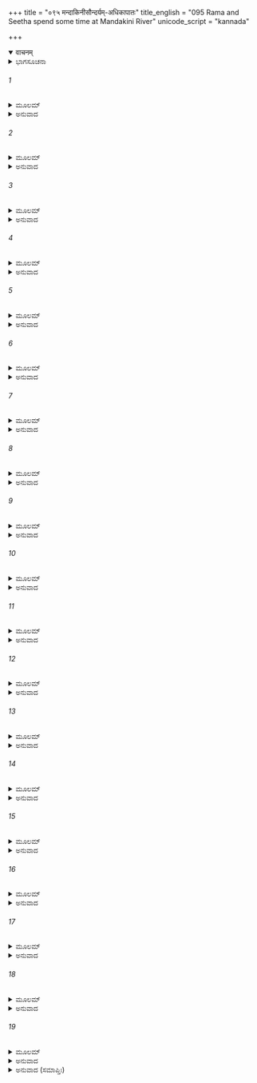 +++
title = "०९५ मन्दाकिनीसौन्दर्यम्-अधिकापातः"
title_english = "095 Rama and Seetha spend some time at Mandakini River"
unicode_script = "kannada"

+++
<details open><summary>वाचनम्</summary>

<div class="audioEmbed"  caption="श्रीराम-हरिसीताराममूर्ति-घनपाठिभ्यां वचनम्" src="https://archive.org/download/Ramayana-recitation-Sriram-harisItArAmamUrti-Ghanapaati-v2/Kanda_2/Kanda_2_AYK-095-Mandakini_Soundaryam_Adhika_Pataha.mp3"></div>
</details>



<details><summary>ಭಾಗಸೂಚನಾ</summary>

ಶ್ರೀರಾಮನು ಸೀತೆಗೆ ಮಂದಾಕಿನೀ ನದಿಯ ಶೋಭೆಯನ್ನು ವರ್ಣಿಸಿದುದು
</details>

###### 1


<details><summary>ಮೂಲಮ್</summary>

ಅಥ ಶೈಲಾದ್ವಿನಿಷ್ಕ್ರಮ್ಯ ಮೈಥಿಲೀಂ ಕೋಸಲೇಶ್ವರಃ ।  
ಅದರ್ಶಯಚ್ಛುಭಜಲಾಂ ರಮ್ಯಾಂ ಮಂದಾಕಿನೀಂ ನದೀಮ್ ॥
</details>

<details><summary>ಅನುವಾದ</summary>

ಕೊಸಲೇಶ್ವರ ಶ್ರೀರಾಮನು ಚಿತ್ರಕೂಟ ಪರ್ವತದಿಂದ ಹೊರಟ ಮಂಗಳಕರವಾದ ನೀರಿನಿಂದ ಕೂಡಿದ್ದ ಬಹು ರಮ್ಯವಾದ ಮಂದಾಕಿನೀ ನದಿಯನ್ನು ತೋರಿಸಿದನು.॥1॥
</details>

###### 2


<details><summary>ಮೂಲಮ್</summary>

ಅಬ್ರವೀಚ್ಚ ವರಾರೋಹಾಂ ಚಂದ್ರಚಾರುನಿಭಾನನಾಮ್ ।  
ವಿದೇಹರಾಜಸ್ಯ ಸುತಾಂ ರಾಮೋರಾಜೀವಲೋಚನಃ ॥
</details>

<details><summary>ಅನುವಾದ</summary>

ರಾಜೀವಲೋಚನನಾದ ಶ್ರೀರಾಮನು ಚಂದ್ರನಂತೆ ಮನೋಹರ ಮುಖವುಳ್ಳ, ಸುಂದರ ಕಟಿಪ್ರದೇಶವುಳ್ಳ ವಿದೇಹ ರಾಜನಂದಿನೀ ಸೀತೆಯಲ್ಲಿ ಈ ಪ್ರಕಾರ ಹೇಳಿದನು.॥2॥
</details>

###### 3


<details><summary>ಮೂಲಮ್</summary>

ವಿಚಿತ್ರಪುಲಿನಾಂ ರಮ್ಯಾಂ ಹಂಸಸಾರಸಸೇವಿತಾಮ್ ।  
ಕುಸುಮೈರುಪಸಂಪನ್ನಾಂ ಪಶ್ಯ ಮಂದಾಕಿನೀಂ ನದೀಮ್ ॥
</details>

<details><summary>ಅನುವಾದ</summary>

ಪ್ರಿಯೇ! ಈಗ ಮಂದಾಕಿನೀ ನದಿಯ ಶೋಭೆಯನ್ನು ನೋಡು. ಹಂಸ, ಸಾರಸಗಳಿಂದ ಸೇವಿತವಾದ ಕಾರಣ ಎಷ್ಟು ಸುಂದರವಾಗಿ ತೋರುತ್ತಿದೆ. ಇದರ ತೀರಗಳು ಬಹಳ ವಿಚಿತ್ರವಾಗಿವೆ. ನಾನಾ ಪ್ರಕಾರದ ಪುಷ್ಪಗಳು ಇದರ ಶೋಭೆ ಹೆಚ್ಚಿಸುತ್ತಿವೆ.॥3॥
</details>

###### 4


<details><summary>ಮೂಲಮ್</summary>

ನಾನಾವಿಧೈಸ್ತೀರರುಹೈರ್ವೃತಾಂ ಪುಷ್ಪಫಲದ್ರುಮೈಃ ।  
ರಾಜಂತೀಂ ರಾಜರಾಜಸ್ಯ ನಲಿನೀಮಿವ ಸರ್ವತಃ ॥
</details>

<details><summary>ಅನುವಾದ</summary>

ಫಲ-ಪುಷ್ಪಗಳ ಭಾರದಿಂದ ಬಾಗಿದ ನಾನಾ ಪ್ರಕಾರದ ವೃಕ್ಷಗಳು ತೀರದಲ್ಲಿ ತುಂಬಿದ್ದ ಈ ಮಂದಾಕಿನೀ ನದಿಯು ಕುಬೇರನ ಸೌಗಂಧಿಕ ಸರೋವರದಂತೆ ಸುಶೋಭಿತವಾಗಿದೆ.॥4॥
</details>

###### 5


<details><summary>ಮೂಲಮ್</summary>

ಮೃಗಯೂಥನಿಪೀತಾನಿ ಕಲುಷಾಂಭಾಂಸಿ ಸಾಂಪ್ರತಮ್ ।  
ತೀರ್ಥಾನಿ ರಮಣೀಯಾನಿ ರತಿಂ ಸಂಜನಯಂತಿ ಮೇ ॥
</details>

<details><summary>ಅನುವಾದ</summary>

ಜಿಂಕೆಗಳ ಗುಂಪುಗಳು ನೀರು ಕುಡಿದು ಈಗ ಇಲ್ಲಿಯ ನೀರು ಕದಡಿದರೂ ಇದರ ರಮಣೀಯ ತೀರಗಳು ನನ್ನ ಮನಸ್ಸಿಗೆ ಬಹಳ ಆನಂದ ಕೊಡುತ್ತಿವೆ.॥5॥
</details>

###### 6


<details><summary>ಮೂಲಮ್</summary>

ಜಟಾಜಿನಧರಾಃ ಕಾಲೇ ವಲ್ಕಲೋತ್ತರವಾಸಸಃ ।  
ಋಷಯಸ್ತ್ವವಗಾಹಂತೇ ನದೀಂ ಮಂದಾಕಿನೀಂ ಪ್ರಿಯೇ ॥
</details>

<details><summary>ಅನುವಾದ</summary>

ಪ್ರಿಯೇ! ಅಲ್ಲಿ ನೋಡು, ಜಟಾ, ಮೃಗಚರ್ಮ, ವಲ್ಕಲದ ಉತ್ತರೀಯವನ್ನು ಹೊದ್ದಿರುವ ಮಹರ್ಷಿಗಳು ಸರಿಯಾದ ಸಮಯದಲ್ಲಿ ಬಂದು ಈ ಮಂದಾಕಿನೀ ನದಿಯಲ್ಲಿ ಸ್ನಾನಮಾಡುತ್ತಿದ್ದಾರೆ.॥6॥
</details>

###### 7


<details><summary>ಮೂಲಮ್</summary>

ಆದಿತ್ಯಮುಪತಿಷ್ಠಂತೇ ನಿಯಮಾದೂರ್ಧ್ವಬಾಹವಃ ।  
ಏತೇ ಪರೇ ವಿಶಾಲಾಕ್ಷಿ ಮುನಯಃ ಸಂಶಿತವ್ರತಾಃ ॥
</details>

<details><summary>ಅನುವಾದ</summary>

ವಿಶಾಲಲೋಚನೇ! ಕಠೋರ ವ್ರತವನ್ನು ಪಾಲಿಸುವ ಇತರ ಮುನಿಗಳು ನಿತ್ಯ ನಿಯಮದಂತೆ ಎರಡೂ ಕೈಗಳನ್ನು ಮೇಲಕ್ಕೆತ್ತಿ ಈ ನದೀ ತೀರದಲ್ಲಿ ಸೂರ್ಯೋಪಾಸನೆ ಮಾಡುತ್ತಿದ್ದಾರೆ.॥7॥
</details>

###### 8


<details><summary>ಮೂಲಮ್</summary>

ಮಾರುತೋದ್ಭೂತಶಿಖರೈಃ ಪ್ರನೃತ್ತ ಇವ ಪರ್ವತಃ ।  
ಪಾದಪೈಃ ಪುಷ್ಪಪತ್ರಾಣಿ ಸೃಜದ್ಭಿರಭಿತೋ ನದೀಮ್ ॥
</details>

<details><summary>ಅನುವಾದ</summary>

ಗಾಳಿಯಿಂದ ಅಲ್ಲಾಡುತ್ತಿರುವ ರೆಂಬೆಗಳಿಂದ ಪುಷ್ಪಗಳು ಮಂದಾಕಿನೀ ನದಿಯ ಎರಡೂ ತೀರಗಳಲ್ಲಿ ಚೆಲ್ಲಾಡಿಹೋಗಿವೆ. ಇದನ್ನು ನೋಡಿದರೆ ಪರ್ವತ ರಾಜನೇನಾದರೂ ಪುಷ್ಪಾಂಜಲಿ ಅರ್ಪಿಸುತ್ತಾ ನೃತ್ಯಮಾಡುತ್ತಿರುವನೋ ಎಂಬಂತಿತ್ತು.॥8॥
</details>

###### 9


<details><summary>ಮೂಲಮ್</summary>

ಕ್ವಚಿನ್ಮಣಿನಿಕಾಶೋದಾಂ ಕ್ವಚಿತ್ ಪುಲಿನಶಾಲಿನೀಮ್ ।  
ಕ್ವಚಿತ್ಸಿದ್ಧಜನಾಕೀರ್ಣಾಂ ಪಶ್ಯ ಮಂದಾಕಿನೀಂನದೀಮ್ ॥
</details>

<details><summary>ಅನುವಾದ</summary>

ಮಂದಾಕಿನೀ ನದಿಯ ಶೋಭೆ ಹೇಗಿದೆ ನೋಡು; ಕೆಲವು ಕಡೆ ಇದರಲ್ಲಿ ಮುತ್ತುಗಳಂತೆ ಸ್ವಚ್ಛವಾದ ನೀರು ಹರಿಯುವುದು ಕಂಡುಬಂದರೆ, ಕೆಲವೆಡೆ ಎತ್ತರವಾದ ಮರಳ ದಿಣ್ಣೆಗಳಿಂದ ಕಣ್ಮರೆಯಾಗುತ್ತಿದೆ. ಕೆಲವೆಡೆ ಇದರಲ್ಲಿ ಸಿದ್ಧರು ಸ್ನಾನಮಾಡುತ್ತಿದ್ದಾರೆ.॥9॥
</details>

###### 10


<details><summary>ಮೂಲಮ್</summary>

ನಿರ್ಧೂತಾನ್ ವಾಯುನಾ ಪಶ್ಯವಿತತಾನ್ ಪುಷ್ಪಸಂಚಯಾನ್ ।  
ಪೋಪ್ಲೂಯಮಾನಾನಪರಾನ್ಪಶ್ಯ ತ್ವಂ ತನುಮಧ್ಯಮೇ ॥
</details>

<details><summary>ಅನುವಾದ</summary>

ಸುಂದರೀ! ವಾಯುವು ಹಾರಿಸಿಕೊಂಡು ಬಂದ ಹೂವುಗಳ ರಾಶಿ-ರಾಶಿಗಳು ಮಂದಾಕಿನಿಯ ಎರಡೂ ದಂಡೆಗಳಲ್ಲಿ ಬಿದ್ದಿವೆ. ಬೇರೆ ಪುಷ್ಪಸಮೂಹವು ನೀರಿನ ಮೇಲೆ ಹೇಗೆ ತೇಲುತ್ತಾ ಸಾಗುತ್ತಿದೆ ನೋಡು.॥10॥
</details>

###### 11


<details><summary>ಮೂಲಮ್</summary>

ಪಶ್ಯೈತದ್ ವಲ್ಗುವಚಸೋ ರಥಾಂಗಾಹ್ವಯನಾ ದ್ವಿಜಾಃ ।  
ಅಧಿರೋಹಂತಿ ಕಲ್ಯಾಣಿನಿಷ್ಕೂಜಂತಃ ಶುಭಾ ಗಿರಃ ॥
</details>

<details><summary>ಅನುವಾದ</summary>

ಕಲ್ಯಾಣಿ! ಮಧುರವಾಗಿ ನುಡಿಯುವ ಚಕ್ರವಾಕ ಪಕ್ಷಿಗಳು ಕಲರವ ಮಾಡುತ್ತಾ ನದಿಯ ಎರಡೂ ದಡಗಳಲ್ಲಿ ಆರೂಢವಾಗಿರುವುದನ್ನು ನೋಡಲ್ಲಿ.॥11॥
</details>

###### 12


<details><summary>ಮೂಲಮ್</summary>

ದರ್ಶನಂ ಚಿತ್ರಕೂಟಸ್ಯ ಮಂದಾಕಿನ್ಯಾಶ್ಚ ಶೋಭನೇ ।  
ಅಧಿಕಂ ಪುರವಾಸಾಚ್ಚ ಮನ್ಯೇ ತವ ಚ ದರ್ಶನಾತ್ ॥
</details>

<details><summary>ಅನುವಾದ</summary>

ಶೋಭನೇ! ಪ್ರತಿದಿನ ಚಿತ್ರಕೂಟ ಮತ್ತು ಮಂದಾಕಿನಿಯ ದರ್ಶನವು ನನಗೆ ನಿನ್ನ ದರ್ಶನಕ್ಕಿಂತಲೂ ಹೆಚ್ಚು ಕಣ್ಮನಗಳಿಗೆ ಸುಖಾವಹವಾಗಿ, ಅಯೋಧ್ಯೆಯ ವಾಸಕ್ಕಿಂತಲೂ ಹೆಚ್ಚು ಆಹ್ಲಾದಕರವಾಗಿದೆ.॥12॥
</details>

###### 13


<details><summary>ಮೂಲಮ್</summary>

ವಿಧೂತಕಲ್ಮಷೈಃ ಸಿದ್ಧೈಸ್ತಪೋದಮಶಮಾನ್ವಿತೈಃ ।  
ನಿತ್ಯವಿಕ್ಷೋಭಿತಜಲಾಂ ವಿಗಾಹಸ್ವ ಮಯಾ ಸಹ ॥
</details>

<details><summary>ಅನುವಾದ</summary>

ಈ ನದಿಯಲ್ಲಿ ಪ್ರತಿದಿನ ತಪಸ್ಸು, ಇಂದ್ರಿಯ ಸಂಯಮ ಮತ್ತು ಮನೋನಿಗ್ರಹ ಸಂಪನ್ನ ನಿಷ್ಪಾಪ ಸಿದ್ಧ ಮಹಾತ್ಮರು ಸ್ನಾನಮಾಡುವುದರಿಂದ ಅವರ ಪಾದಧೂಳಿಯಿಂದ ಪವಿತ್ರವಾದ ತೀರ್ಥದಲ್ಲಿ ನಡೆ, ನನ್ನೊಂದಿಗೆ ಸ್ನಾನ ಮಾಡು.॥13॥
</details>

###### 14


<details><summary>ಮೂಲಮ್</summary>

ಸಖೀವಚ್ಚ ವಿಗಾಹಸ್ವ ಸೀತೇ ಮಂದಾಕಿನೀಂ ನದೀಮ್ ।  
ಕಮಲಾನ್ಯವಮಜ್ಜಂತೀ ಪುಷ್ಕರಾಣಿ ಚ ಭಾಮಿನಿ ॥
</details>

<details><summary>ಅನುವಾದ</summary>

ಭಾಮಿನಿ ಸೀತೆ! ಸಖಿಯರು ಪರಸ್ಪರ ಜಲಕ್ರೀಡೆ ಯಾಡುವಂತೆ ನೀನೂ ಮಂದಾಕಿನೀ ನದಿಯಲ್ಲಿ ಇಳಿದು ಇದರಲ್ಲಿ ಕೆಂಪು ಮತ್ತು ಬಿಳಿಯ ಕುಮುದಗಳಲ್ಲಿ ನೀರಿನಲ್ಲಿ ಮುಳುಗಿಸುತ್ತಾ ಇದರಲ್ಲಿ ಸ್ನಾನ ಕ್ರೀಡೆಯಾಡು.॥14॥
</details>

###### 15


<details><summary>ಮೂಲಮ್</summary>

ತ್ವಂ ಪೌರಜನವದ್ ವ್ಯಾಲಾನಯೋಧ್ಯಾಮಿವ ಪರ್ವತಮ್ ।  
ಮನ್ಯಸ್ವ ವನಿತೇ ನಿತ್ಯಂ ಸರಯೂವದಿಮಾಂ ನದೀಮ್ ॥
</details>

<details><summary>ಅನುವಾದ</summary>

ಪ್ರಿಯೆ! ನೀನು ಈ ವನದ ನಿವಾಸಿಗಳನ್ನು ಪುರವಾಸಿ ಜನರಂತೆ ತಿಳಿ. ಚಿತ್ರಕೂಟ ಪರ್ವತವನ್ನು ಅಯೋಧ್ಯೆಯಂತೆ ತಿಳಿ ಮತ್ತು ಈ ಮಂದಾಕಿನೀ ನದಿಯನ್ನು ಸರಯೂವಿನಂತೆ ತಿಳಿ.॥15॥
</details>

###### 16


<details><summary>ಮೂಲಮ್</summary>

ಲಕ್ಷ್ಮಣಶ್ಚೈವ ಧರ್ಮಾತ್ಮಾ ಮನ್ನಿದೇಶೇ ವ್ಯವಸ್ಥಿತಃ ।  
ತ್ವಂ ಚಾನುಕೂಲಾ ವೈದೇಹಿ ಪ್ರೀತಿಂ ಜನಯತೀ ಮಮ ॥
</details>

<details><summary>ಅನುವಾದ</summary>

ವಿದೇಹನಂದಿನೀ! ಧರ್ಮಾತ್ಮಾ ಲಕ್ಷ್ಮಣನು ಸದಾ ನನ್ನ ಆಜ್ಞೆಗಧೀನನಾಗಿರುತ್ತಾನೆ ಮತ್ತು ನೀನೂ ಕೂಡ ನನ್ನ ಮನಸ್ಸಿಗೆ ಅನುಕೂಲವಾಗಿಯೇ ನಡೆಯುತ್ತಿರುವೆ; ಇದರಿಂದ ನನಗೆ ಬಹಳ ಸಂತೋಷವಾಗುತ್ತಿದೆ.॥16॥
</details>

###### 17


<details><summary>ಮೂಲಮ್</summary>

ಉಪಸ್ಪೃಶಂಸ್ತ್ರಿಷವಣಂ ಮಧುಮೂಲಲಾಶನಃ ।  
ನಾಯೋಧ್ಯಾಯೈ ನ ರಾಜ್ಯಾಯ ಸ್ಪೃಹಯೇಚ ತ್ವಯಾ ಸಹ ॥
</details>

<details><summary>ಅನುವಾದ</summary>

ಪ್ರಿಯೇ! ನಿನ್ನೊಡನೆ ತ್ರಿಕಾಲಗಳಲ್ಲಿ ಸ್ನಾನ ಮಾಡುತ್ತಾ ಮಧುರ ಫಲ-ಮೂಲಗಳ ಆಹಾರ ಸೇವಿಸುತ್ತಾ ಇರುವ ನಾನು ಅಯೋಧ್ಯೆಗೆ ಹೋಗಲು ಮತ್ತು ರಾಜ್ಯವನ್ನು ಪಡೆಯಲು ಇಚ್ಛಿಸುವುದಿಲ್ಲ.॥17॥
</details>

###### 18


<details><summary>ಮೂಲಮ್</summary>

ಇಮಾಂ ಹಿ ರಮ್ಯಾಂ ಗಜಯೂಥಲೋಡಿತಾಂ  
ನಿಪೀತತೋಯಾಂ ಗಜಸಿಂಹವಾನರೈಃ ।  
ಸುಪುಷ್ಪಿತಾಂ ಪುಷ್ಪಭರೈರಲಂಕೃತಾಂ  
ನ ಸೋಽಸ್ತಿ ಯಃ ಸ್ಯಾನ್ನ ಗತಕ್ಲಮಃ ಸುಖೀ ॥
</details>

<details><summary>ಅನುವಾದ</summary>

ಯಾವುದನ್ನು ಆನೆಗಳ ಗುಂಪು ಕದಡಿಹಾಕುತ್ತವೋ, ಸಿಂಹ ಮತ್ತು ವಾನರರು ಯಾವುದರ ನೀರು ಕುಡಿಯುತ್ತವೆಯೋ, ಯಾವುದರ ತಟದಲ್ಲಿ ಸುಂದರ ಪುಷ್ಪಭರಿತ ವೃಕ್ಷಗಳು ಶೋಭಿಸುತ್ತಿವೆಯೋ ಹಾಗೂ ಪುಷ್ಪ ಸಮೂಹಗಳಿಂದ ಅಲಂಕೃತವಾಗಿದೆಯೋ ಇಂತಹ ರಮಣೀಯ ಈ ಮಂದಾಕಿನೀ ನದಿಯಲ್ಲಿ ಸ್ನಾನಮಾಡಿ ಗ್ಲಾನಿರಹಿತ ಮತ್ತು ಸುಖಿಯಾಗುವಂತಹ ಮನುಷ್ಯನು ಈ ಜಗತ್ತಿನಲ್ಲಿ ಬೇರೆ ಯಾರು ಇಲ್ಲ.॥18॥
</details>

###### 19


<details><summary>ಮೂಲಮ್</summary>

ಇತೀವ ರಾಮೋ ಬಹುಸಂಗತಂ ವಚಃ  
ಪ್ರಿಯಾಸಹಾಯಃ ಸರಿತಂ ಪ್ರತಿ ಬ್ರುವನ್ ।  
ಚಚಾರ ರಮ್ಯಂ ನಯನಾಂಜನಪ್ರಭಂ  
ಸ ಚಿತ್ರಕೂಟಂ ರಘುವಂಶವರ್ಧನಃ ॥
</details>

<details><summary>ಅನುವಾದ</summary>

ರಘುವಂಶವನ್ನು ವೃದ್ಧಿಗೊಳಿಸುವ ಶ್ರೀರಾಮನು ಮಂದಾಕಿನೀ ನದಿಯ ಕುರಿತು ಹೀಗೆ ಅನೇಕ ರೀತಿಯ ಸುಸಂಗತ ಮಾತುಗಳನ್ನು ಹೇಳುತ್ತಾ ನೀಲ ಕಾಂತಿಯುಳ್ಳ ರಮಣೀಯ ಚಿತ್ರಕೂಟ ಪರ್ವತದಲ್ಲಿ ತನ್ನ ಪ್ರಿಯಪತ್ನೀ ಸೀತೆಯೊಂದಿಗೆ ಸಂಚರಿಸತೊಡಗಿದನು.॥19॥
</details>

<details><summary>ಅನುವಾದ (ಸಮಾಪ್ತಿಃ)</summary>

ಶ್ರೀವಾಲ್ಮೀಕಿ ವಿರಚಿತ ಆರ್ಷರಾಮಾಯಣ ಆದಿಕಾವ್ಯದ ಅಯೋಧ್ಯಾಕಾಂಡದಲ್ಲಿ ತೊಂಭತ್ತೈದನೆಯ ಸರ್ಗ ಪೂರ್ಣವಾಯಿತು.॥95॥
</details>
